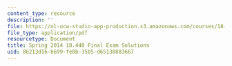 ```yaml
---
content_type: resource
description: ''
file: https://ol-ocw-studio-app-production.s3.amazonaws.com/courses/18-600-probability-and-random-variables-fall-2019/86213d16b699fe0b35b5d65130883667_MIT18_600F19_final_2014_soln.pdf
file_type: application/pdf
resourcetype: Document
title: Spring 2014 18.440 Final Exam Solutions
uid: 86213d16-b699-fe0b-35b5-d65130883667
---
```

